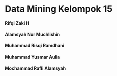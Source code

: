 # Data Mining Kelompok 15
#### Rifqi Zaki H
#### Alamsyah Nur Muchlishin
#### Muhammad Risqi Ramdhani
#### Muhammad Yusmar Aulia
#### Mochammad Rafli Alamsyah
